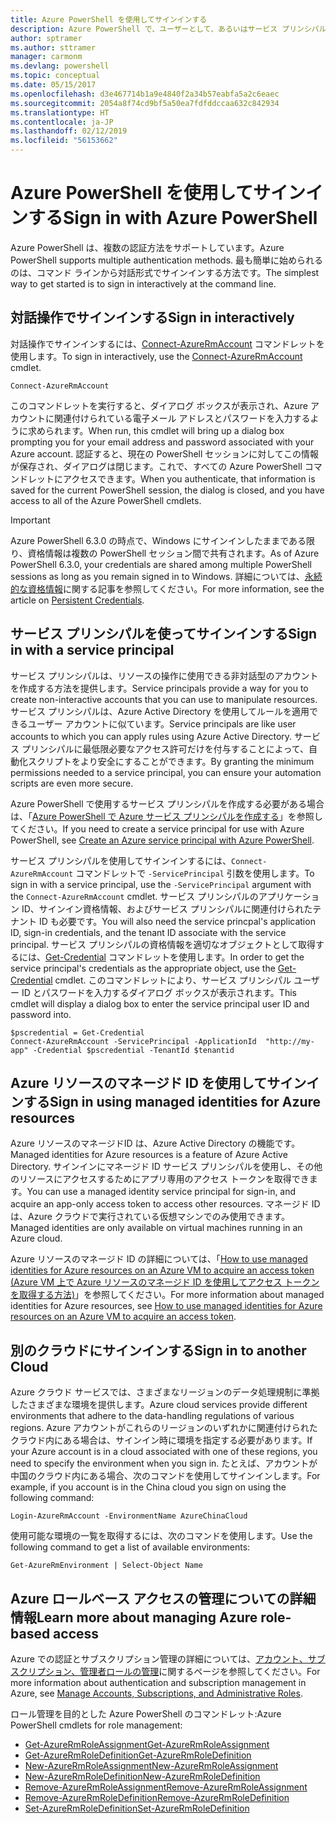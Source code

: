 ```yaml
---
title: Azure PowerShell を使用してサインインする
description: Azure PowerShell で、ユーザーとして、あるいはサービス プリンシパルまたは Azure リソースのマネージド ID を使用してサインインする方法。
author: sptramer
ms.author: sttramer
manager: carmonm
ms.devlang: powershell
ms.topic: conceptual
ms.date: 05/15/2017
ms.openlocfilehash: d3e467714b1a9e4840f2a34b57eabfa5a2c6eaec
ms.sourcegitcommit: 2054a8f74cd9bf5a50ea7fdfddccaa632c842934
ms.translationtype: HT
ms.contentlocale: ja-JP
ms.lasthandoff: 02/12/2019
ms.locfileid: "56153662"
---
```

# <a name="sign-in-with-azure-powershell"></a><span data-ttu-id="e98ff-103">Azure PowerShell を使用してサインインする</span><span class="sxs-lookup"><span data-stu-id="e98ff-103">Sign in with Azure PowerShell</span></span>

<span data-ttu-id="e98ff-104">Azure PowerShell は、複数の認証方法をサポートしています。</span><span class="sxs-lookup"><span data-stu-id="e98ff-104">Azure PowerShell supports multiple authentication methods.</span></span> <span data-ttu-id="e98ff-105">最も簡単に始められるのは、コマンド ラインから対話形式でサインインする方法です。</span><span class="sxs-lookup"><span data-stu-id="e98ff-105">The simplest way to get started is to sign in interactively at the command line.</span></span>

## <a name="sign-in-interactively"></a><span data-ttu-id="e98ff-106">対話操作でサインインする</span><span class="sxs-lookup"><span data-stu-id="e98ff-106">Sign in interactively</span></span>

<span data-ttu-id="e98ff-107">対話操作でサインインするには、[Connect-AzureRmAccount](/powershell/module/azurerm.profile/connect-azurermaccount) コマンドレットを使用します。</span><span class="sxs-lookup"><span data-stu-id="e98ff-107">To sign in interactively, use the [Connect-AzureRmAccount](/powershell/module/azurerm.profile/connect-azurermaccount) cmdlet.</span></span>

```azurepowershell-interactive
Connect-AzureRmAccount
```

<span data-ttu-id="e98ff-108">このコマンドレットを実行すると、ダイアログ ボックスが表示され、Azure アカウントに関連付けられている電子メール アドレスとパスワードを入力するように求められます。</span><span class="sxs-lookup"><span data-stu-id="e98ff-108">When run, this cmdlet will bring up a dialog box prompting you for your email address and password associated with your Azure account.</span></span> <span data-ttu-id="e98ff-109">認証すると、現在の PowerShell セッションに対してこの情報が保存され、ダイアログは閉じます。これで、すべての Azure PowerShell コマンドレットにアクセスできます。</span><span class="sxs-lookup"><span data-stu-id="e98ff-109">When you authenticate, that information is saved for the current PowerShell session, the dialog is closed, and you have access to all of the Azure PowerShell cmdlets.</span></span>

> [!IMPORTANT]
> <span data-ttu-id="e98ff-110">Azure PowerShell 6.3.0 の時点で、Windows にサインインしたままである限り、資格情報は複数の PowerShell セッション間で共有されます。</span><span class="sxs-lookup"><span data-stu-id="e98ff-110">As of Azure PowerShell 6.3.0, your credentials are shared among multiple PowerShell sessions as long as you remain signed in to Windows.</span></span> <span data-ttu-id="e98ff-111">詳細については、[永続的な資格情報](context-persistence.md)に関する記事を参照してください。</span><span class="sxs-lookup"><span data-stu-id="e98ff-111">For more information, see the article on [Persistent Credentials](context-persistence.md).</span></span>

## <a name="sign-in-with-a-service-principal"></a><span data-ttu-id="e98ff-112">サービス プリンシパルを使ってサインインする</span><span class="sxs-lookup"><span data-stu-id="e98ff-112">Sign in with a service principal</span></span>

<span data-ttu-id="e98ff-113">サービス プリンシパルは、リソースの操作に使用できる非対話型のアカウントを作成する方法を提供します。</span><span class="sxs-lookup"><span data-stu-id="e98ff-113">Service principals provide a way for you to create non-interactive accounts that you can use to manipulate resources.</span></span> <span data-ttu-id="e98ff-114">サービス プリンシパルは、Azure Active Directory を使用してルールを適用できるユーザー アカウントに似ています。</span><span class="sxs-lookup"><span data-stu-id="e98ff-114">Service principals are like user accounts to which you can apply rules using Azure Active Directory.</span></span> <span data-ttu-id="e98ff-115">サービス プリンシパルに最低限必要なアクセス許可だけを付与することによって、自動化スクリプトをより安全にすることができます。</span><span class="sxs-lookup"><span data-stu-id="e98ff-115">By granting the minimum permissions needed to a service principal, you can ensure your automation scripts are even more secure.</span></span>

<span data-ttu-id="e98ff-116">Azure PowerShell で使用するサービス プリンシパルを作成する必要がある場合は、「[Azure PowerShell で Azure サービス プリンシパルを作成する](create-azure-service-principal-azureps.md)」を参照してください。</span><span class="sxs-lookup"><span data-stu-id="e98ff-116">If you need to create a service principal for use with Azure PowerShell, see [Create an Azure service principal with Azure PowerShell](create-azure-service-principal-azureps.md).</span></span>

<span data-ttu-id="e98ff-117">サービス プリンシパルを使用してサインインするには、`Connect-AzureRmAccount` コマンドレットで `-ServicePrincipal` 引数を使用します。</span><span class="sxs-lookup"><span data-stu-id="e98ff-117">To sign in with a service principal, use the `-ServicePrincipal` argument with the `Connect-AzureRmAccount` cmdlet.</span></span> <span data-ttu-id="e98ff-118">サービス プリンシパルのアプリケーション ID、サインイン資格情報、およびサービス プリンシパルに関連付けられたテナント ID も必要です。</span><span class="sxs-lookup"><span data-stu-id="e98ff-118">You will also need the service princpal's application ID, sign-in credentials, and the tenant ID associate with the service principal.</span></span> <span data-ttu-id="e98ff-119">サービス プリンシパルの資格情報を適切なオブジェクトとして取得するには、[Get-Credential](/powershell/module/microsoft.powershell.security/get-credential) コマンドレットを使用します。</span><span class="sxs-lookup"><span data-stu-id="e98ff-119">In order to get the service principal's credentials as the appropriate object, use the [Get-Credential](/powershell/module/microsoft.powershell.security/get-credential) cmdlet.</span></span> <span data-ttu-id="e98ff-120">このコマンドレットにより、サービス プリンシパル ユーザー ID とパスワードを入力するダイアログ ボックスが表示されます。</span><span class="sxs-lookup"><span data-stu-id="e98ff-120">This cmdlet will display a dialog box to enter the service principal user ID and password into.</span></span>

```azurepowershell-interactive
$pscredential = Get-Credential
Connect-AzureRmAccount -ServicePrincipal -ApplicationId  "http://my-app" -Credential $pscredential -TenantId $tenantid
```

## <a name="sign-in-using-managed-identities-for-azure-resources"></a><span data-ttu-id="e98ff-121">Azure リソースのマネージド ID を使用してサインインする</span><span class="sxs-lookup"><span data-stu-id="e98ff-121">Sign in using managed identities for Azure resources</span></span>

<span data-ttu-id="e98ff-122">Azure リソースのマネージドID は、Azure Active Directory の機能です。</span><span class="sxs-lookup"><span data-stu-id="e98ff-122">Managed identities for Azure resources is a feature of Azure Active Directory.</span></span> <span data-ttu-id="e98ff-123">サインインにマネージド ID サービス プリンシパルを使用し、その他のリソースにアクセスするためにアプリ専用のアクセス トークンを取得できます。</span><span class="sxs-lookup"><span data-stu-id="e98ff-123">You can use a managed identity service principal for sign-in, and acquire an app-only access token to access other resources.</span></span> <span data-ttu-id="e98ff-124">マネージド ID は、Azure クラウドで実行されている仮想マシンでのみ使用できます。</span><span class="sxs-lookup"><span data-stu-id="e98ff-124">Managed identities are only available on virtual machines running in an Azure cloud.</span></span>

<span data-ttu-id="e98ff-125">Azure リソースのマネージド ID の詳細については、「[How to use managed identities for Azure resources on an Azure VM to acquire an access token (Azure VM 上で Azure リソースのマネージド ID を使用してアクセス トークンを取得する方法)](/azure/active-directory/managed-identities-azure-resources/how-to-use-vm-token)」を参照してください。</span><span class="sxs-lookup"><span data-stu-id="e98ff-125">For more information about managed identities for Azure resources, see [How to use managed identities for Azure resources on an Azure VM to acquire an access token](/azure/active-directory/managed-identities-azure-resources/how-to-use-vm-token).</span></span>

## <a name="sign-in-to-another-cloud"></a><span data-ttu-id="e98ff-126">別のクラウドにサインインする</span><span class="sxs-lookup"><span data-stu-id="e98ff-126">Sign in to another Cloud</span></span>

<span data-ttu-id="e98ff-127">Azure クラウド サービスでは、さまざまなリージョンのデータ処理規制に準拠したさまざまな環境を提供します。</span><span class="sxs-lookup"><span data-stu-id="e98ff-127">Azure cloud services provide different environments that adhere to the data-handling regulations of various regions.</span></span> <span data-ttu-id="e98ff-128">Azure アカウントがこれらのリージョンのいずれかに関連付けられたクラウド内にある場合は、サインイン時に環境を指定する必要があります。</span><span class="sxs-lookup"><span data-stu-id="e98ff-128">If your Azure account is in a cloud associated with one of these regions, you need to specify the environment when you sign in.</span></span> <span data-ttu-id="e98ff-129">たとえば、アカウントが中国のクラウド内にある場合、次のコマンドを使用してサインインします。</span><span class="sxs-lookup"><span data-stu-id="e98ff-129">For example, if you account is in the China cloud you sign on using the following command:</span></span>

```azurepowershell-interactive
Login-AzureRmAccount -EnvironmentName AzureChinaCloud
```

<span data-ttu-id="e98ff-130">使用可能な環境の一覧を取得するには、次のコマンドを使用します。</span><span class="sxs-lookup"><span data-stu-id="e98ff-130">Use the following command to get a list of available environments:</span></span>

```azurepowershell-interactive
Get-AzureRmEnvironment | Select-Object Name
```

## <a name="learn-more-about-managing-azure-role-based-access"></a><span data-ttu-id="e98ff-131">Azure ロールベース アクセスの管理についての詳細情報</span><span class="sxs-lookup"><span data-stu-id="e98ff-131">Learn more about managing Azure role-based access</span></span>

<span data-ttu-id="e98ff-132">Azure での認証とサブスクリプション管理の詳細については、[アカウント、サブスクリプション、管理者ロールの管理](/azure/active-directory/role-based-access-control-configure)に関するページを参照してください。</span><span class="sxs-lookup"><span data-stu-id="e98ff-132">For more information about authentication and subscription management in Azure, see [Manage Accounts, Subscriptions, and Administrative Roles](/azure/active-directory/role-based-access-control-configure).</span></span>

<span data-ttu-id="e98ff-133">ロール管理を目的とした Azure PowerShell のコマンドレット:</span><span class="sxs-lookup"><span data-stu-id="e98ff-133">Azure PowerShell cmdlets for role management:</span></span>

* [<span data-ttu-id="e98ff-134">Get-AzureRmRoleAssignment</span><span class="sxs-lookup"><span data-stu-id="e98ff-134">Get-AzureRmRoleAssignment</span></span>](/powershell/module/AzureRM.Resources/Get-AzureRmRoleAssignment)
* [<span data-ttu-id="e98ff-135">Get-AzureRmRoleDefinition</span><span class="sxs-lookup"><span data-stu-id="e98ff-135">Get-AzureRmRoleDefinition</span></span>](/powershell/module/AzureRM.Resources/Get-AzureRmRoleDefinition)
* [<span data-ttu-id="e98ff-136">New-AzureRmRoleAssignment</span><span class="sxs-lookup"><span data-stu-id="e98ff-136">New-AzureRmRoleAssignment</span></span>](/powershell/module/AzureRM.Resources/New-AzureRmRoleAssignment)
* [<span data-ttu-id="e98ff-137">New-AzureRmRoleDefinition</span><span class="sxs-lookup"><span data-stu-id="e98ff-137">New-AzureRmRoleDefinition</span></span>](/powershell/module/AzureRM.Resources/New-AzureRmRoleDefinition)
* [<span data-ttu-id="e98ff-138">Remove-AzureRmRoleAssignment</span><span class="sxs-lookup"><span data-stu-id="e98ff-138">Remove-AzureRmRoleAssignment</span></span>](/powershell/module/AzureRM.Resources/Remove-AzureRmRoleAssignment)
* [<span data-ttu-id="e98ff-139">Remove-AzureRmRoleDefinition</span><span class="sxs-lookup"><span data-stu-id="e98ff-139">Remove-AzureRmRoleDefinition</span></span>](/powershell/module/AzureRM.Resources/Remove-AzureRmRoleDefinition)
* [<span data-ttu-id="e98ff-140">Set-AzureRmRoleDefinition</span><span class="sxs-lookup"><span data-stu-id="e98ff-140">Set-AzureRmRoleDefinition</span></span>](/powershell/moduel/AzureRM.Resources/Set-AzureRmRoleDefinition)
